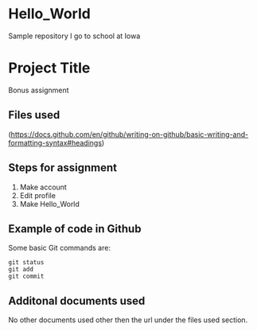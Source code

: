 # Hello_World
Sample repository
I go to school at Iowa
# Project Title
Bonus assignment
## Files used 
(https://docs.github.com/en/github/writing-on-github/basic-writing-and-formatting-syntax#headings)
## Steps for assignment
1. Make account
2. Edit profile
3. Make Hello_World
## Example of code in Github
Some basic Git commands are:
```
git status
git add
git commit
```
## Additonal documents used
No other documents used other then the url under the files used section.
